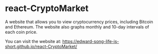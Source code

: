 # react-CryptoMarket
A website that allows you to view cryptocurrency prices, including Bitcoin and Ethereum. The website also graphs monthly and 10-day intervals of each coin price.

You can visit the website at: https://edward-song-life-is-short.github.io/react-CryptoMarket/
